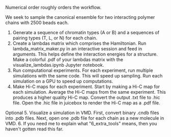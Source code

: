 Numerical order roughly orders the workflow. 

We seek to sample the canonical ensemble for two interacting polymer chains with 2500 beads each.
1. Generate a sequence of chromatin types (A or B) and a sequences of pairing types (T, L, or N) for each chain.
2. Create a lambdas matrix which comprises the Hamiltonian.
     Run lambda_matrix_maker.py in an interactive session and feed in arguments.
     This helps define the interaction energies for a structure.
     Make a colorful .pdf of your lambdas matrix with the visualize_lambdas.ipynb Jupyter notebook. 
3. Run computational experiments. 
     For each experiment, run multiple simulations with the same code. This will speed up sampling.
     Run each simulation on a GPU to speed up computations.
4. Make Hi-C maps for each experiment.
     Start by making a Hi-C map for each simulation.
     Average the Hi-C maps from the same experiment. This produces a higher quality Hi-C map. 
     Convert the output .txt file to .hic file. Open the .hic file in juicebox to render the Hi-C map as a .pdf file.

Optional
5. Visualize a simulation in VMD. 
     First, convert binary .cndb files into .pdb files.
     Next, open one .pdb file for each chain as a new molecule in VMD.
6. If you need me to explain what "6_extra_tools" means, then you haven't gotten read this far.
